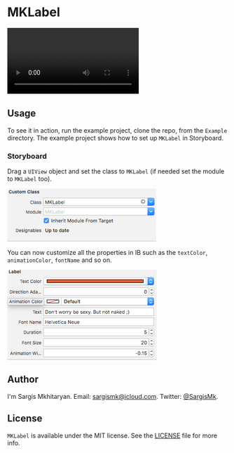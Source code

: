 # MKLabel

![Alt text for your video](https://github.com/sargismkhitaryan/MKLabel/blob/master/Screen/ScreenRecord.mov)

## Usage
To see it in action, run the example project, clone the repo, from the `Example` directory. The example project shows how to set up `MKLabel` in Storyboard.

### Storyboard
Drag a `UIView` object and set the class to `MKLabel` (if needed set the module to `MKLabel` too).

![](Screen/MKLabel_CustomClass.png)

You can now customize all the properties in IB such as the `textColor`, `animationColor`, `fontName` and so on. 

![](Screen/MKLabel_Properties.png)

## Author

I'm Sargis Mkhitaryan.
Email: [sargismk@icloud.com](mailto:sargismk@icloud.com).
Twitter: [@SargisMk](https://twitter.com/Sargismk).

## License

`MKLabel` is available under the MIT license. See the [LICENSE](LICENSE) file for more info.
